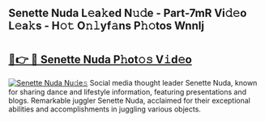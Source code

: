 ## Senette Nuda L𝚎a𝚔ed N𝚞𝚍e - Part-7mR Vi𝚍𝚎o L𝚎a𝚔s - H𝚘𝚝 O𝚗𝚕yf𝚊ns P𝚑𝚘tos WnnIj

# <h2><a href="http://kfeolx.oniu.top/?m=Senette+Nuda">🔗👉 🔴 Senette Nuda P𝚑ot𝚘𝚜 V𝚒d𝚎o</a></h2>

[![Senette Nuda Nu𝚍e𝚜](https://i.imgur.com/0qMVB7G.gif)](http://kfeolx.oniu.top/?m=Senette+Nuda)
Social media thought leader Senette Nuda, known for sharing dance and lifestyle information, featuring presentations and blogs. Remarkable juggler Senette Nuda, acclaimed for their exceptional abilities and accomplishments in juggling various objects.  

